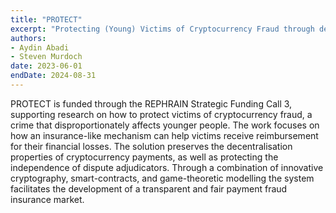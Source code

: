 ```yaml
---
title: "PROTECT"
excerpt: "Protecting (Young) Victims of Cryptocurrency Fraud through decentralised insurance markets"
authors:
- Aydin Abadi
- Steven Murdoch
date: 2023-06-01
endDate: 2024-08-31
---
```


PROTECT is funded through the REPHRAIN Strategic Funding Call 3, supporting research on how to protect victims of
cryptocurrency fraud, a crime that disproportionately affects younger people. The work focuses on how an insurance-like
mechanism can help victims receive reimbursement for their financial losses. The solution preserves the decentralisation
properties of cryptocurrency payments, as well as protecting the independence of dispute adjudicators. Through a
combination of innovative cryptography, smart-contracts, and game-theoretic modelling the system facilitates the
development of a transparent and fair payment fraud insurance market. 